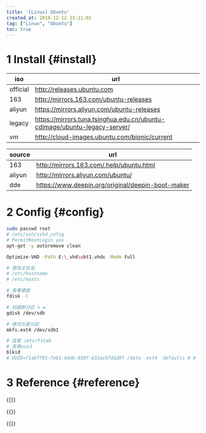 ```yaml
---
title: '[Linux] Ubuntu'
created_at: 2018-12-12 23:21:01
tag: ["Linux", "Ubuntu"]
toc: true
---
```


# 1 Install {#install}

| iso      | url                                                                       |
| -------- | ------------------------------------------------------------------------- |
| official | http://releases.ubuntu.com                                                |
| 163      | http://mirrors.163.com/ubuntu-releases                                    |
| aliyun   | https://mirrors.aliyun.com/ubuntu-releases                                |
| legacy   | https://mirrors.tuna.tsinghua.edu.cn/ubuntu-cdimage/ubuntu-legacy-server/ |
| vm       | http://cloud-images.ubuntu.com/bionic/current                             |


| source | url                                               |
| ------ | ------------------------------------------------- |
| 163    | http://mirrors.163.com/.help/ubuntu.html          |
| aliyun | http://mirrors.aliyun.com/ubuntu/                 |
| dde    | https://www.deepin.org/original/deepin-boot-maker |

# 2 Config {#config}

```sh
sudo passwd root
# /etc/ssh/sshd_cofig 
# PermitRootLogin yes
apt-get -y autoremove clean
```

```sh
Optimize-VHD -Path E:\_vhd\ubt1.vhdx -Mode Full
```

```sh
# 更改主机名
# /etc/hostname
# /etc/hosts

# 查看硬盘
fdisk -l

# 创建新分区 n w
gdisk /dev/sdb

# 格式化新分区
mkfs.ext4 /dev/sdb1

# 挂载 /etc/fstab
# 查看uuid
blkid
# UUID=f1abf791-fe61-4dab-858f-632acb7d1d8f /data  ext4  defaults 0 0

```

# 3 Reference {#reference}

{{<highlight-file path="network.yaml" lang="yaml">}}

{{<highlight-file path="sources-focal.list" lang="list">}}

{{<highlight-file path="init.sh" lang="sh">}}

